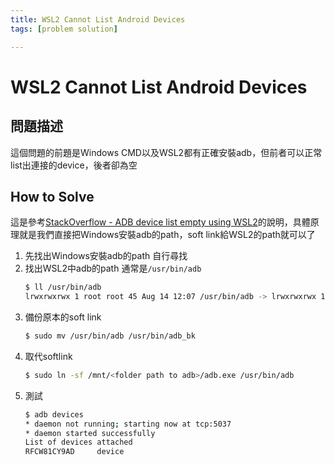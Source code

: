 ```yaml
---
title: WSL2 Cannot List Android Devices
tags: [problem solution]

---
```


# WSL2 Cannot List Android Devices
## 問題描述
這個問題的前題是Windows CMD以及WSL2都有正確安裝adb，但前者可以正常list出連接的device，後者卻為空
## How to Solve
這是參考[StackOverflow - ADB device list empty using WSL2](https://stackoverflow.com/a/71414575/15036381)的說明，具體原理就是我們直接把Windows安裝adb的path，soft link給WSL2的path就可以了
1. 先找出Windows安裝adb的path
    自行尋找
2. 找出WSL2中adb的path
    通常是`/usr/bin/adb`
    ```bash
    $ ll /usr/bin/adb
    lrwxrwxrwx 1 root root 45 Aug 14 12:07 /usr/bin/adb -> lrwxrwxrwx 1 root root 37 Jan 23  2022 /usr/bin/adb_bk -> ../lib/android-sdk/platform-tools/adb
    ```
3. 備份原本的soft link
    ```bash
    $ sudo mv /usr/bin/adb /usr/bin/adb_bk
    ```
4. 取代softlink
    ```bash
    $ sudo ln -sf /mnt/<folder path to adb>/adb.exe /usr/bin/adb
    ```
5. 測試
    ```bash
    $ adb devices
    * daemon not running; starting now at tcp:5037
    * daemon started successfully
    List of devices attached
    RFCW81CY9AD     device
    ```